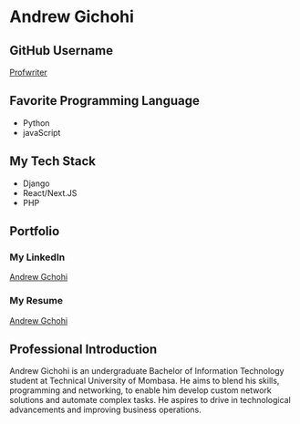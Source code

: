 # Andrew Gichohi

## GitHub Username
[Profwriter](https://github.com/Profwriter)

## Favorite Programming Language

- Python
- javaScript


## My Tech Stack

- Django
- React/Next.JS
- PHP


## Portfolio

### My LinkedIn
[Andrew Gchohi](https://www.linkedin.com/in/andrew-gichohi-706a662b6/)

### My Resume
[Andrew Gchohi](https://docs.google.com/document/d/177Z3gyIe84gOkVZWicpQWZ8Ry4iZCURb3Ca89WCBvGo/edit?usp=sharing)

## Professional Introduction
Andrew Gichohi is an undergraduate Bachelor of Information Technology student at Technical University of Mombasa. He aims to blend his skills, programming and networking, to enable him develop custom network solutions and automate complex tasks. He aspires to drive in technological advancements and improving business operations.
